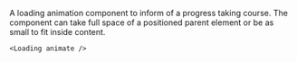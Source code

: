 A loading animation component to inform of a progress taking course. The component
can take full space of a positioned parent element or be as small to fit inside
content.

    <Loading animate />
